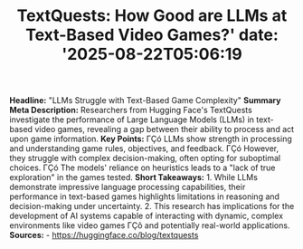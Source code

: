 ﻿---
title: "TextQuests: How Good are LLMs at Text-Based Video Games?'
date: '2025-08-22T05:06:19"
category: "Markets"
summary: ""
slug: "textquests how good are llms at textbased video games"
source_urls:
  - "https://huggingface.co/blog/textquests"
seo:
  title: "TextQuests: How Good are LLMs at Text-Based Video Games? | Hash n Hedge'
  description: '"
  keywords: ["news", "markets", "brief"]
---
**Headline:** "LLMs Struggle with Text-Based Game Complexity"  **Summary Meta Description:** Researchers from Hugging Face's TextQuests investigate the performance of Large Language Models (LLMs) in text-based video games, revealing a gap between their ability to process and act upon game information.  **Key Points:**  ΓÇó LLMs show strength in processing and understanding game rules, objectives, and feedback. ΓÇó However, they struggle with complex decision-making, often opting for suboptimal choices. ΓÇó The models' reliance on heuristics leads to a "lack of true exploration" in the games tested.  **Short Takeaways:**  1. While LLMs demonstrate impressive language processing capabilities, their performance in text-based games highlights limitations in reasoning and decision-making under uncertainty. 2. This research has implications for the development of AI systems capable of interacting with dynamic, complex environments like video games ΓÇô and potentially real-world applications.  **Sources:**  - https://huggingface.co/blog/textquests 
